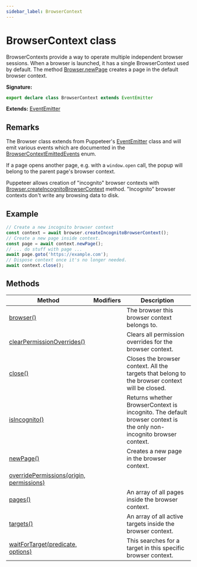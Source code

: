 ```yaml
---
sidebar_label: BrowserContext
---
```


# BrowserContext class

BrowserContexts provide a way to operate multiple independent browser sessions. When a browser is launched, it has a single BrowserContext used by default. The method [Browser.newPage](./puppeteer.browser.newpage.md) creates a page in the default browser context.

**Signature:**

```typescript
export declare class BrowserContext extends EventEmitter
```

**Extends:** [EventEmitter](./puppeteer.eventemitter.md)

## Remarks

The Browser class extends from Puppeteer's [EventEmitter](./puppeteer.eventemitter.md) class and will emit various events which are documented in the [BrowserContextEmittedEvents](./puppeteer.browsercontextemittedevents.md) enum.

If a page opens another page, e.g. with a `window.open` call, the popup will belong to the parent page's browser context.

Puppeteer allows creation of "incognito" browser contexts with [Browser.createIncognitoBrowserContext](./puppeteer.browser.createincognitobrowsercontext.md) method. "Incognito" browser contexts don't write any browsing data to disk.

## Example

```ts
// Create a new incognito browser context
const context = await browser.createIncognitoBrowserContext();
// Create a new page inside context.
const page = await context.newPage();
// ... do stuff with page ...
await page.goto('https://example.com');
// Dispose context once it's no longer needed.
await context.close();
```

## Methods

| Method                                                                                        | Modifiers | Description                                                                                                         |
| --------------------------------------------------------------------------------------------- | --------- | ------------------------------------------------------------------------------------------------------------------- |
| [browser()](./puppeteer.browsercontext.browser.md)                                            |           | The browser this browser context belongs to.                                                                        |
| [clearPermissionOverrides()](./puppeteer.browsercontext.clearpermissionoverrides.md)          |           | Clears all permission overrides for the browser context.                                                            |
| [close()](./puppeteer.browsercontext.close.md)                                                |           | Closes the browser context. All the targets that belong to the browser context will be closed.                      |
| [isIncognito()](./puppeteer.browsercontext.isincognito.md)                                    |           | Returns whether BrowserContext is incognito. The default browser context is the only non-incognito browser context. |
| [newPage()](./puppeteer.browsercontext.newpage.md)                                            |           | Creates a new page in the browser context.                                                                          |
| [overridePermissions(origin, permissions)](./puppeteer.browsercontext.overridepermissions.md) |           |                                                                                                                     |
| [pages()](./puppeteer.browsercontext.pages.md)                                                |           | An array of all pages inside the browser context.                                                                   |
| [targets()](./puppeteer.browsercontext.targets.md)                                            |           | An array of all active targets inside the browser context.                                                          |
| [waitForTarget(predicate, options)](./puppeteer.browsercontext.waitfortarget.md)              |           | This searches for a target in this specific browser context.                                                        |
